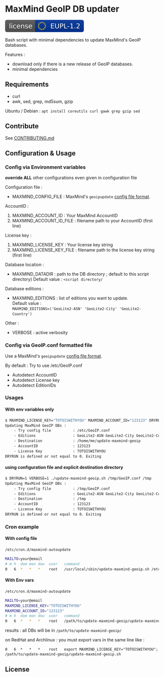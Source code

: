 # MaxMind GeoIP DB updater

[![License: EUPL 1.2](https://raw.githubusercontent.com/eClip-/EUPL-badge/master/eupl_1.2.svg)](https://www.gnu.org/licenses/gpl-3.0)

Bash script with minimal dependencies to update MaxMind's GeoIP databases. 

Features :

- download only if there is a new release of GeoIP databases.
- minimal dependencies

## Requirements

- curl
- awk, sed, grep, md5sum, gzip

Ubuntu / Debian : ```apt install coreutils curl gawk grep gzip sed```

## Contribute

See [CONTRIBUTING.md](CONTRIBUTING.md)

## Configuration & Usage

### Config via Environment variables

**override ALL** other configurations even given in configuration file

Configuration file : 

- MAXMIND_CONFIG_FILE        : MaxMind's `geoipupdate` [config file format](https://github.com/maxmind/geoipupdate/blob/main/conf/GeoIP.conf.default).

AccountID :

1. MAXMIND_ACCOUNT_ID         : Your MaxMind AccountID
2. MAXMIND_ACCOUNT_ID_FILE    : filename path to your AccountID (first line)

License key : 

1. MAXMIND_LICENSE_KEY        : Your license key string
1. MAXMIND_LICENSE_KEY_FILE   : filename path to the license key string (first line)

Database location :

- MAXMIND_DATADIR            : path to the DB directory ; default to this script directory)
  Default value : ```<script directory/```<br>

Database editions :
- MAXMIND_EDITIONS           : list of editions you want to update.<br>
  Default value :<br>
  ```MAXMIND_EDITIONS=('GeoLite2-ASN' 'GeoLite2-City' 'GeoLite2-Country')```

Other : 
- VERBOSE                    : active verbosity

### Config via GeoIP.conf formatted file

Use a MaxMind's `geoipupdate` [config file format](https://github.com/maxmind/geoipupdate/blob/main/conf/GeoIP.conf.default).

By default : Try to use /etc/GeoIP.conf 

- Autodetect AccountID
- Autodetect License key
- Autodetect EditionIDs

### Usages

#### With env variables only

```bash
$ MAXMIND_LICENSE_KEY="TOTOISWITHYOU" MAXMIND_ACCOUNT_ID="123123" DRYRUN=1 VERBOSE=1 ./update-maxmind-geoip.sh
Updating MaxMind GeoIP DBs : 
    - Try config file          : /etc/GeoIP.conf
    - Editions                 : GeoLite2-ASN GeoLite2-City GeoLite2-Country
    - Destination              : /home/me/update-maxmind-geoip
    - AccountID                : 123123
    - License Key              : TOTOISWITHYOU
DRYRUN is defined or not equal to 0. Exiting
```

#### using configuration file and explicit destination directory

```bash
$ DRYRUN=1 VERBOSE=1 ./update-maxmind-geoip.sh /tmp/GeoIP.conf /tmp
Updating MaxMind GeoIP DBs : 
    - Try config file          : /tmp/GeoIP.conf
    - Editions                 : GeoLite2-ASN GeoLite2-City GeoLite2-Country
    - Destination              : /tmp
    - AccountID                : 123123
    - License Key              : TOTOISWITHYOU
DRYRUN is defined or not equal to 0. Exiting
```

### Cron example

#### With config file
`/etc/cron.d/maxmind-autoupdate`
```bash 
MAILTO=your@email
# m h  dom mon dow  user   command
0   6  *   *   *    root   /usr/local/sbin/update-maxmind-geoip.sh /etc/GeoIP.conf /usr/share/

```
#### With Env vars

`/etc/cron.d/maxmind-autoupdate`
```bash 
MAILTO=your@email
MAXMIND_LICENSE_KEY="TOTOISWITHYOU"
MAXMIND_ACCOUNT_ID="123123"
# m h  dom mon dow  user   command
0   6  *   *   *    root   /path/to/update-maxmind-geoip/update-maxmind-geoip.sh
```
results : all DBs will be in `/path/to/update-maxmind-geoip/`

on RedHat and Archlinux : you must export vars in the same line like : 
```
0   6  *   *   *    root   export MAXMIND_LICENSE_KEY="TOTOISWITHYOU"; /path/to/update-maxmind-geoip/update-maxmind-geoip.sh
```

## License

